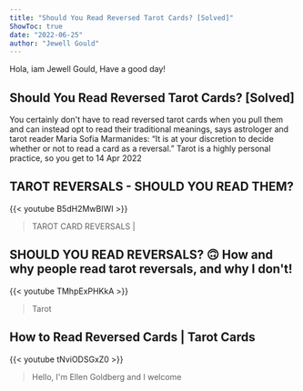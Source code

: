```yaml
---
title: "Should You Read Reversed Tarot Cards? [Solved]"
ShowToc: true 
date: "2022-06-25"
author: "Jewell Gould" 
---
```


Hola, iam Jewell Gould, Have a good day!
## Should You Read Reversed Tarot Cards? [Solved]
You certainly don't have to read reversed tarot cards when you pull them and can instead opt to read their traditional meanings, says astrologer and tarot reader Maria Sofia Marmanides: “It is at your discretion to decide whether or not to read a card as a reversal.” Tarot is a highly personal practice, so you get to 
14 Apr 2022

## TAROT REVERSALS - SHOULD YOU READ THEM?
{{< youtube B5dH2MwBIWI >}}
>TAROT CARD REVERSALS | 

## SHOULD YOU READ REVERSALS? 🙃 How and why people read tarot reversals, and why I don't!
{{< youtube TMhpExPHKkA >}}
>Tarot

## How to Read Reversed Cards | Tarot Cards
{{< youtube tNviODSGxZ0 >}}
>Hello, I'm Ellen Goldberg and I welcome 

